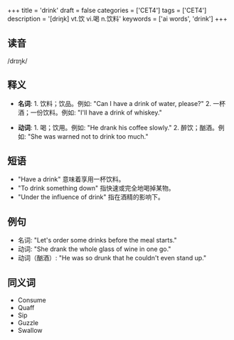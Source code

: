 +++
title = 'drink'
draft = false
categories = ['CET4']
tags = ['CET4']
description = '[driŋk] vt.饮 vi.喝 n.饮料'
keywords = ['ai words', 'drink']
+++

## 读音
/drɪŋk/

## 释义
- **名词**: 1. 饮料；饮品。例如: "Can I have a drink of water, please?"
   2. 一杯酒；一份饮料。例如: "I'll have a drink of whiskey."

- **动词**: 1. 喝；饮用。例如: "He drank his coffee slowly."
   2. 醉饮；酗酒。例如: "She was warned not to drink too much."

## 短语
- "Have a drink" 意味着享用一杯饮料。
- "To drink something down" 指快速或完全地喝掉某物。
- "Under the influence of drink" 指在酒精的影响下。

## 例句
- 名词: "Let's order some drinks before the meal starts."
- 动词: "She drank the whole glass of wine in one go."
- 动词（酗酒）: "He was so drunk that he couldn't even stand up."

## 同义词
- Consume
- Quaff
- Sip
- Guzzle
- Swallow
